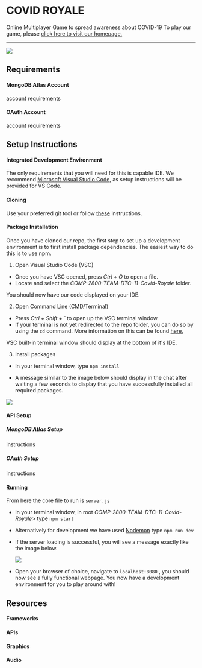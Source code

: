 # COVID ROYALE
Online Multiplayer Game to spread awareness about COVID-19
To play our game, please [click here to visit our homepage.](https://covid-royale.westus.cloudapp.azure.com/)

<hr>

![](https://imgur.com/a/2pFnZIx)

## Requirements

#### MongoDB Atlas Account

account requirements

#### OAuth Account

account requirements

## Setup Instructions

#### Integrated Development Environment

The only requirements that you will need for this is capable IDE.
We recommend [Microsoft Visual Studio Code](https://code.visualstudio.com/), as setup instructions will be provided for VS Code.

#### Cloning

Use your preferred git tool or follow [these](https://help.github.com/en/github/creating-cloning-and-archiving-repositories/cloning-a-repository) instructions.

#### Package Installation

Once you have cloned our repo, the first step to set up a development environment is to first install package dependencies. The easiest way to do this is to use npm.

1. Open Visual Studio Code (VSC)
 - Once you have VSC opened, press <i>Ctrl + O</i> to open a file.
 - Locate and select the <i>COMP-2800-TEAM-DTC-11-Covid-Royale</i> folder.

 You should now have our code displayed on your IDE.

2. Open Command Line (CMD/Terminal)
 - Press <i>Ctrl + Shift + `</i> to open up the VSC terminal window.
 - If your terminal is not yet redirected to the repo folder, you can do so by using the ``cd`` command. More information on this can be found [here.](https://www.minitool.com/news/how-to-change-directory-in-cmd.html)

 VSC built-in terminal window should display at the bottom of it's IDE.

3. Install packages
 - In your terminal window, type ``npm install``

 - A message similar to the image below should display in the chat after waiting a few seconds to display that you have successfully installed all required packages.
 
 ![](https://imgur.com/a/aZI1PTx)

#### API Setup

##### MongoDB Atlas Setup

instructions

##### OAuth Setup

instructions

#### Running

From here the core file to run is ``server.js``

  - In your terminal window, in root <i>COMP-2800-TEAM-DTC-11-Covid-Royale</i>>  type ``npm start``

  - Alternatively for development we have used [Nodemon](https://www.npmjs.com/package/nodemon) type ``npm run dev``

  - If the server loading is successful, you will see a message exactly like the image below.

    ![](https://imgur.com/a/CCmXTln)

-  Open your browser of choice, navigate to ``localhost:8080`` , you should now see a fully functional webpage. You now have a development environment for you to play around with!

## Resources

#### Frameworks

#### APIs

#### Graphics

#### Audio